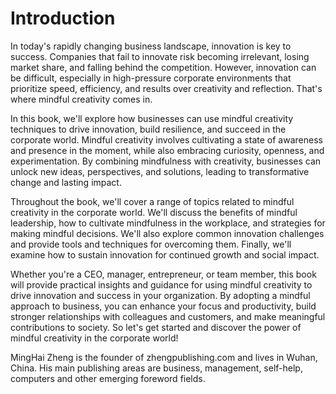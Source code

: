 # Introduction

In today's rapidly changing business landscape, innovation is key to success. Companies that fail to innovate risk becoming irrelevant, losing market share, and falling behind the competition. However, innovation can be difficult, especially in high-pressure corporate environments that prioritize speed, efficiency, and results over creativity and reflection. That's where mindful creativity comes in.

In this book, we'll explore how businesses can use mindful creativity techniques to drive innovation, build resilience, and succeed in the corporate world. Mindful creativity involves cultivating a state of awareness and presence in the moment, while also embracing curiosity, openness, and experimentation. By combining mindfulness with creativity, businesses can unlock new ideas, perspectives, and solutions, leading to transformative change and lasting impact.

Throughout the book, we'll cover a range of topics related to mindful creativity in the corporate world. We'll discuss the benefits of mindful leadership, how to cultivate mindfulness in the workplace, and strategies for making mindful decisions. We'll also explore common innovation challenges and provide tools and techniques for overcoming them. Finally, we'll examine how to sustain innovation for continued growth and social impact.

Whether you're a CEO, manager, entrepreneur, or team member, this book will provide practical insights and guidance for using mindful creativity to drive innovation and success in your organization. By adopting a mindful approach to business, you can enhance your focus and productivity, build stronger relationships with colleagues and customers, and make meaningful contributions to society. So let's get started and discover the power of mindful creativity in the corporate world!

MingHai Zheng is the founder of zhengpublishing.com and lives in Wuhan, China. His main publishing areas are business, management, self-help, computers and other emerging foreword fields.
